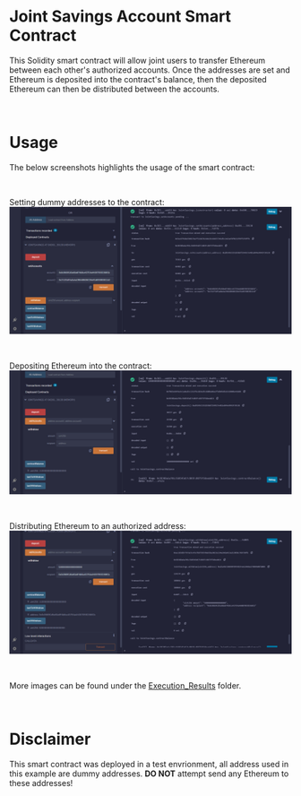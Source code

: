 # Joint Savings Account Smart Contract
 
This Solidity smart contract will allow joint users to transfer Ethereum between each other's authorized accounts. Once the addresses are set and Ethereum is deposited into the contract's balance, then the deposited Ethereum can then be distributed between the accounts.

<br>

# Usage
The below screenshots highlights the usage of the smart contract:

<br>

Setting dummy addresses to the contract:
![setAccount](./Execution_Results/SetAccount.png)

<br>

Depositing Ethereum into the contract:
![depositing10Ether](./Execution_Results/10EtherAsWei.png)

<br>

Distributing Ethereum to an authorized address:
![distributingEther](./Execution_Results/5EtherToAccount1.png)

<br>

More images can be found under the [Execution_Results](./Execution_Results/) folder.

<br>

# Disclaimer
This smart contract was deployed in a test envrionment, all address used in this example are dummy addresses. **DO NOT** attempt send any Ethereum to these addresses!